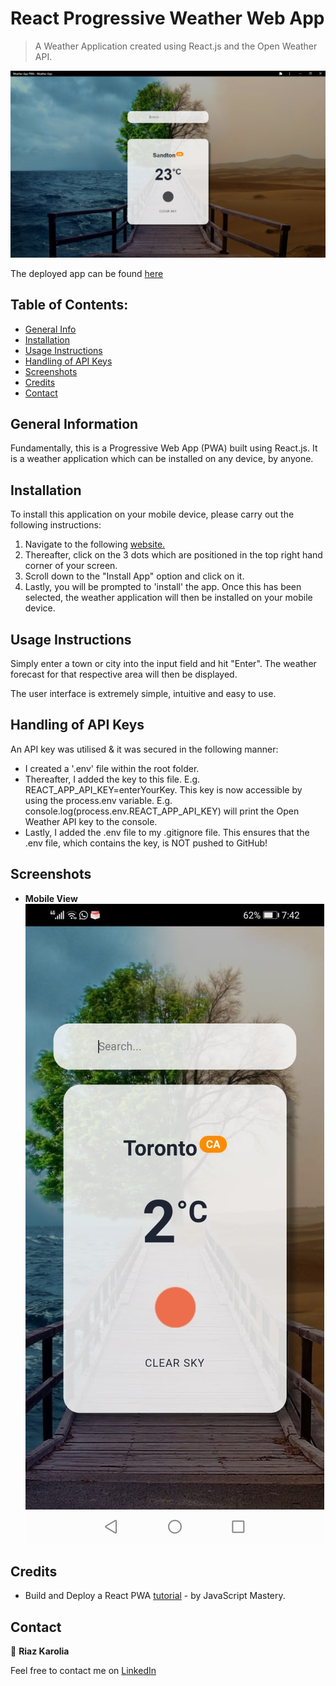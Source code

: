 # React Progressive Weather Web App

> A Weather Application created using React.js and the Open Weather API.

![Search](/public/images/Desktop.png)

The deployed app can be found [here](https://heuristic-blackwell-1dc524.netlify.app)

## Table of Contents:

- [General Info](#general-information)
- [Installation](#installation)
- [Usage Instructions](#usage-instructions)
- [Handling of API Keys](#handling-of-api-keys)
- [Screenshots](#screenshots)
- [Credits](#credits)
- [Contact](#contact)

## General Information

Fundamentally, this is a Progressive Web App (PWA) built using React.js. It is a weather application which can be installed on any device, by anyone.

## Installation

To install this application on your mobile device, please carry out the following instructions:

1. Navigate to the following [website.](https://heuristic-blackwell-1dc524.netlify.app)
2. Thereafter, click on the 3 dots which are positioned in the top right hand corner of your screen.
3. Scroll down to the "Install App" option and click on it.
4. Lastly, you will be prompted to 'install' the app. Once this has been selected, the weather application will then be installed on your mobile device.

## Usage Instructions

Simply enter a town or city into the input field and hit "Enter". The weather forecast for that respective area will then be displayed.

The user interface is extremely simple, intuitive and easy to use.

## Handling of API Keys

An API key was utilised & it was secured in the following manner:

- I created a '.env' file within the root folder.
- Thereafter, I added the key to this file. E.g. REACT_APP_API_KEY=enterYourKey.
  This key is now accessible by using the process.env variable. E.g. console.log(process.env.REACT_APP_API_KEY) will print the Open Weather API key to the console.
- Lastly, I added the .env file to my .gitignore file. This ensures that the .env file, which contains the key, is NOT pushed to GitHub!

## Screenshots

- **Mobile View**
  <br />
  ![Favourites](/public/images/Mobile.jpeg)

## Credits

- Build and Deploy a React PWA [tutorial](https://www.youtube.com/watch?v=IaJqMcOMuDM&list=LL&index=1) - by JavaScript Mastery.

## Contact

👤 **Riaz Karolia**

Feel free to contact me on [LinkedIn](https://www.linkedin.com/in/riaz-karolia/)
